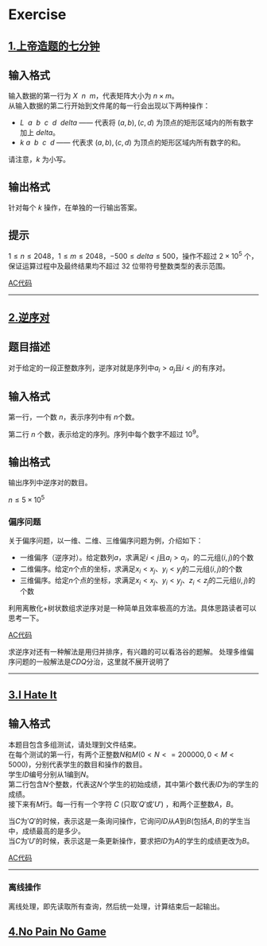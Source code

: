 # **Exercise**

## [1.上帝造题的七分钟](https://www.luogu.com.cn/problem/P4514)
## 输入格式

输入数据的第一行为 $X\ \ n\ \ m$，代表矩阵大小为 $n\times m$。  
从输入数据的第二行开始到文件尾的每一行会出现以下两种操作：  
-   $L\ \ a\ \ b\ \ c\ \ d\ \ delta$ —— 代表将 $(a,b),(c,d)$ 为顶点的矩形区域内的所有数字加上 $delta$。  
-   $k\ a\ \ b\ \ c\ \ d$    —— 代表求 $(a,b),(c,d)$ 为顶点的矩形区域内所有数字的和。  

请注意，$k$ 为小写。

## 输出格式

针对每个 $k$ 操作，在单独的一行输出答案。

## 提示

$1 \le n \le 2048$，$1 \le m \le 2048$，$-500 \le delta \le 500$，操作不超过 $2\times 10^5$ 个，保证运算过程中及最终结果均不超过 $32$ 位带符号整数类型的表示范围。<br>

[AC代码](https://www.luogu.com.cn/record/123313435)

--------------------

## [2.逆序对](https://www.luogu.com.cn/problem/P1908)

## 题目描述

对于给定的一段正整数序列，逆序对就是序列中$a_i>a_j$且$i<j$的有序对。

## 输入格式

第一行，一个数 $n$，表示序列中有 $n$个数。

第二行 $n$ 个数，表示给定的序列。序列中每个数字不超过 $10^9$。

## 输出格式

输出序列中逆序对的数目。

$n \leq 5 \times 10^5$

### **偏序问题**

关于偏序问题，以一维、二维、三维偏序问题为例，介绍如下：

*   一维偏序（逆序对）。给定数列$a$，求满足$i<j$且$a_i>a_j$，的二元组$(i,j)$的个数
*   二维偏序。给定$n$个点的坐标，求满足$x_i<x_j、y_i<y_j$的二元组$(i,j)$的个数
*   三维偏序。给定$n$个点的坐标，求满足$x_i<x_j、y_i<y_j、z_i<z_j$的二元组$(i,j)$的个数

利用离散化+树状数组求逆序对是一种简单且效率极高的方法。具体思路读者可以思考一下。<br>

[AC代码](https://www.luogu.com.cn/paste/itq65wlc)

求逆序对还有一种解法是用归并排序，有兴趣的可以看洛谷的题解。
处理多维偏序问题的一般解法是$CDQ$分治，这里就不展开说明了

--------------------------------------

## [3.I Hate It](https://acm.hdu.edu.cn/showproblem.php?pid=1754)

## 输入格式
本题目包含多组测试，请处理到文件结束。<br>
在每个测试的第一行，有两个正整数$N$和$M (0<N<=200000,0<M<5000)$，分别代表学生的数目和操作的数目。<br>
学生$ID$编号分别从$1$编到$N$。<br>
第二行包含$N$个整数，代表这$N$个学生的初始成绩，其中第$i$个数代表$ID$为$i$的学生的成绩。<br>
接下来有$M$行。每一行有一个字符 $C$ (只取$'Q'$或$'U'$) ，和两个正整数$A，B$。<br>

当$C$为$'Q'$的时候，表示这是一条询问操作，它询问$ID$从$A$到$B$(包括$A,B$)的学生当中，成绩最高的是多少。<br>
当$C$为$'U'$的时候，表示这是一条更新操作，要求把$ID$为$A$的学生的成绩更改为$B$。<br>

[AC代码](https://www.luogu.com.cn/paste/y5l29q5r)

------------------------------

### **离线操作**

离线处理，即先读取所有查询，然后统一处理，计算结束后一起输出。

## [4.No Pain No Game](https://acm.hdu.edu.cn/showproblem.php?pid=4630)






